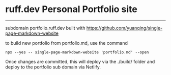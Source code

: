 #  ruff.dev Personal Portfolio site

---

subdomain portfolio.ruff.dev built with https://github.com/yuanqing/single-page-markdown-website

to build new portfolio from portfolio.md, use the command

    npx --yes -- single-page-markdown-website 'portfolio.md' --open

Once changes are committed, this will deploy via the ./build/ folder and deploy to the portfolio sub domain via Netlify.
